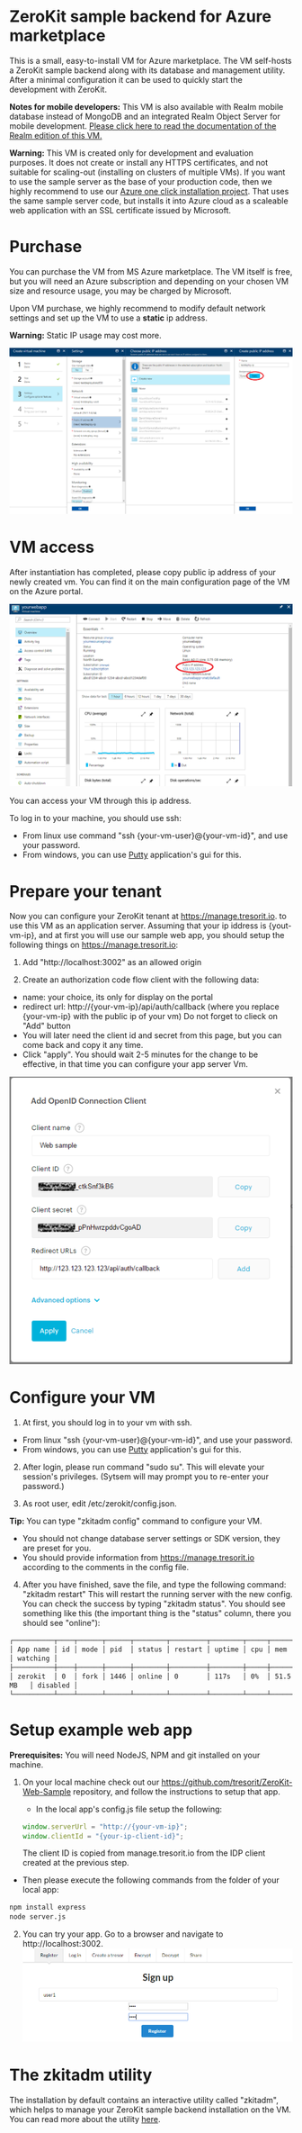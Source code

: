 # ZeroKit sample backend for Azure marketplace
This is a small, easy-to-install VM for Azure marketplace. The VM self-hosts a ZeroKit sample backend along with its database and management utility. After a minimal configuration it can be used to quickly start the development with ZeroKit.

**Notes for mobile developers:** This VM is also available with Realm mobile database instead of MongoDB and an integrated Realm Object Server for mobile development. [Please click here to read the documentation of the Realm edition of this VM.](https://github.com/tresorit/ZeroKit-Azure-marketplace-vm/blob/master/REALM.README.md)

**Warning:** This VM is created only for development and evaluation purposes. It does not create or install any HTTPS certificates, and not suitable for scaling-out (installing on clusters of multiple VMs).
If you want to use the sample server as the base of your production code, then we highly recommend to use our [Azure one click installation project](https://github.com/tresorit/ZeroKit-Azure-backend-sample). That uses the same sample server code, but installs it into Azure cloud as a scaleable web application with an SSL certificate issued by Microsoft.

# Purchase
You can purchase the VM from MS Azure marketplace. The VM itself is free, but you will need an Azure subscription and depending on your chosen VM size and resource usage, you may be charged by Microsoft.

Upon VM purchase, we highly recommend to modify default network settings and set up the VM to use a **static** ip address.

**Warning:** Static IP usage may cost more.

![Static IP setting](https://github.com/tresorit/ZeroKit-Azure-marketplace-vm/raw/master/.images/azure-purchase-static-ip.PNG)

# VM access
After instantiation has completed, please copy public ip address of your newly created vm. You can find it on the main configuration page of the VM on the Azure portal.

![Azure VM dashboard](https://github.com/tresorit/ZeroKit-Azure-marketplace-vm/raw/master/.images/azure-vm-dashboard.PNG)

You can access your VM through this ip address.

To log in to your machine, you should use ssh:
- From linux use command "ssh {your-vm-user}@{your-vm-id}", and use your password.
- From windows, you can use [Putty](http://www.putty.org/) application's gui for this.

# Prepare your tenant
Now you can configure your ZeroKit tenant at https://manage.tresorit.io. to use this VM as an application server. Assuming that your ip iddress is {yout-vm-ip}, and at first you will use our sample web app, you should setup the following things on https://manage.tresorit.io:

 1.  Add "http://localhost:3002" as an allowed origin

 2. Create an authorization code flow client with the following data:
  - name: your choice, its only for display on the portal
  - redirect url: http://{your-vm-ip}/api/auth/callback   (where you replace {your-vm-ip} with the public ip of your vm)
    Do not forget to clieck on "Add" button
  - You will later need the client id and secret from this page, but you can come back and copy it any time.
  - Click "apply". You should wait 2-5 minutes for the change to be effective, in that time you can configure your app server Vm.

  ![IDP client configuration](https://github.com/tresorit/ZeroKit-Azure-marketplace-vm/raw/master/.images/tenant-idp-web-client.PNG)

# Configure your VM

1. At first, you should log in to your vm with ssh.
  - From linux "ssh {your-vm-user}@{your-vm-id}", and use your password.
  - From windows, you can use [Putty](http://www.putty.org) application's gui for this.

2. After login, please run command "sudo su". This will elevate your session's privileges. (Sytsem will may prompt you to re-enter your password.)

3. As root user, edit /etc/zerokit/config.json.

**Tip:** You can type "zkitadm config" command to configure your VM.
- You should not change database server settings or SDK version, they are preset for you.
- You should provide information from https://manage.tresorit.io according to the comments in the config file.

4. After you have finished, save the file, and type the following command: "zkitadm restart"
  This will restart the running server with the new config.
  You can check the success by typing "zkitadm status". You should see something like this (the important thing is the "status" column, there you should see "online"):
  ```
  ┌──────────┬────┬──────┬──────┬────────┬─────────┬────────┬─────┬───────────┬──────────┐
  │ App name │ id │ mode │ pid  │ status │ restart │ uptime │ cpu │ mem       │ watching │
  ├──────────┼────┼──────┼──────┼────────┼─────────┼────────┼─────┼───────────┼──────────┤
  │ zerokit  │ 0  │ fork │ 1446 │ online │ 0       │ 117s   │ 0%  │ 51.5 MB   │ disabled │
  └──────────┴────┴──────┴──────┴────────┴─────────┴────────┴─────┴───────────┴──────────┘
  ```
# Setup example web app
**Prerequisites:** You will need NodeJS, NPM and git installed on your machine.
1. On your local machine check out our https://github.com/tresorit/ZeroKit-Web-Sample repository, and follow the instructions to setup that app.
    - In the local app's config.js file setup the following:
   ```js
   window.serverUrl = "http://{your-vm-ip}";
   window.clientId = "{your-ip-client-id}";
   ```

     The client ID is copied from manage.tresorit.io from the IDP client created at the previous step.

  - Then please execute the following commands from the folder of your local app:
  ```bash
  npm install express
  node server.js
  ```
2.  You can try your app. Go to a browser and navigate to http://localhost:3002.
![IDP client configuration](https://github.com/tresorit/ZeroKit-Azure-marketplace-vm/raw/master/.images/web-sample-client.PNG)

# The zkitadm utility
The installation by default contains an interactive utility called "zkitadm", which helps to manage your ZeroKit sample backend installation on the VM.
You can read more about the utility [here](https://github.com/tresorit/ZeroKit-Azure-marketplace-vm/tree/master/zkitadm).
